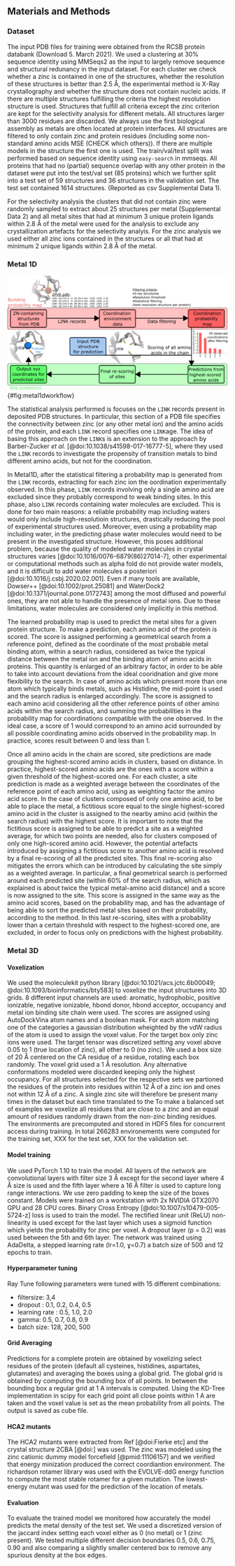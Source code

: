 ## Materials and Methods

### Dataset
The input PDB files for training were obtained from the RCSB protein databank (Download 5. March 2021). We used a clustering at 30% sequence identity using MMSeqs2 as the input to largely remove sequence and structural redunancy in the input dataset. 
For each cluster we check whether a zinc is contained in one of the structures, whether the resolution of these structures is better than 2.5 Å, the experimental method is X-Ray crystallography and whether the structure does not contain nucleic acids. If there are multiple structures fulfilling the criteria the highest resolution structure is used. Structures that fulfill all criteria except the zinc criterion are kept for the selectivity analysis for different metals. 
All structures larger than 3000 residues are discarded. We always use the first biological assembly as metals are often located at protein interfaces. All structures are filtered to only contain zinc and protein residues (including some non-standard amino acids MSE (CHECK which others)). If there are multiple models in the structure the first one is used. 
The train/val/test split was performed based on sequence identity using `easy-search` in mmseqs. All proteins that had no (partial) sequence overlap with any other protein in the dataset were put into the test/val set (85 proteins) which we further split into a test set of 59 structures and 36 structures in the validation set. The test set contained 1614 structures. (Reported as csv Supplemental Data 1).

For the selectivity analysis the clusters that did not contain zinc were randomly sampled to extract about 25 structures per metal (Supplemental Data 2) and all metal sites that had at minimum 3 unique protein ligands within 2.8 Å of the metal were used for the analysis to exclude any crystallization artefacts for the selectivity analyis. For the zinc analysis we used either all zinc ions contained in the structures or all that had at minimum 2 unique ligands within 2.8 Å of the metal. 

### Metal 1D

![Workflow of Metal1D](images/metal1D_scheme_large.png){#fig:metal1dworkflow}

The statistical analysis performed is focuses on the `LINK` records present in deposited PDB structures. In particular, this section of a PDB file specifies the connectivity between zinc (or any other metal ion) and the amino acids of the protein, and each `LINK` record specifies one `LINK`age. The idea of basing this approach on the `LINK`s is an extension to the approach by Barber-Zucker *et al.* [@doi:10.1038/s41598-017-16777-5], where they used the `LINK` records to investigate the propensity of transition metals to bind different amino acids, but not for the coordination.

In Metal1D, after the statistical filtering a probability map is generated from the `LINK` records, extracting for each zinc ion the oordination experimentally observed. In this phase, `LINK` records involving only a single amino acid are excluded since they probably correspond to weak binding sites. In this phase, also `LINK` records containing water molecules are excluded. This is done for two main reasons: a reliable probability map including waters would only include high-resolutioin structures, drastically reducing the pool of experimental structures used. Moreover, even using a probability map including water, in the predicting phase water molecules would need to be present in the investigated structure. However, this poses additional problem, because the quality of modeled water molecules in crystal structures varies [@doi:10.1016/0076-6879(86)27014-7]<!-- paper from 1986, we can also look for something more recent -->, other experimental or computational methods such as alpha fold do not provide water models, and it is difficult to add water molecules a posteriori [@doi:10.1016/j.csbj.2020.02.001]<!-- this is more a review on available softwares for waters, not sure this is what you had in mind-->. Even if many tools are available, Dowser++ [@doi:10.1002/prot.25081] and WaterDock2 [@doi:10.1371/journal.pone.0172743] among the most diffused and powerful ones, they are not able to handle the presence of metal ions. Due to these limitations, water molecules are considered only implicitly in this method.


The learned probability map is used to predict the metal sites for a given protein structure. To make a prediction, each amino acid of the protein is scored. The score is assigned performing a geometrical search from a reference point, defined as the coordinate of the most probable metal binding atom, within a search radius, considered as twice the typical distance between the metal ion and the binding atom of amino acids in proteins. This quantity is enlarged of an arbitrary factor, in order to be able to take into account deviations from the ideal cooridnation and give more flexibility to the search. In case of amino acids which present more than one atom which typically binds metals, such as Histidine, the mid-point is used and the search radius is enlarged accordingly. 
The score is assigned to each amino acid considering all the other reference points of other amino acids within the search radius, and summing the probabilities in the probability map for coordinations compatible with the one observed. In the ideal case, a score of 1 would correspond to an amino acid surrounded by all possible coordinating amino acids observed in the probability map. In practice, scores result between 0 and less than 1.

Once all amino acids in the chain are scored, site predictions are made grouping the highest-scored amino acids in clusters, based on distance. In practice, highest-scored amino acids are the ones with a score within a given threshold of the highest-scored one. For each cluster, a site prediction is made as a weighted average between the coordinates of the reference point of each amino acid, using as weighting factor the amino acid score. In the case of clusters composed of only one amino acid, to be able to place the metal, a fictitious score equal to the single highest-scored amino acid in the cluster is assigned to the nearby amino acid  (within the search radius) with the highest score. <!-- Did you try using some kind of bond vector ? I imagine this approach will have difficulty differntiating Ne Nd in histidines-->
 It is important to note that the fictitious score is assigned to be able to predict a site as a weighted average, for which two points are needed, also for clusters composed of only one high-scored amino acid. However, the potential artefacts introduced by assigning a fictitious score to another amino acid is resolved by a final re-scoring of all the predicted sites.
This final re-scoring also mitigates the errors which can be introduced by calculating the site simply as a weighted average. In particular, a final geometrical search is performed around each predicted site (within 60% of the search radius, which as explained is about twice the typical metal-amino acid distance) and a score is now assigned to the site. This score is assigned in the same way as the amino acid scores, based on the probability map, and has the advantage of being able to sort the predicted metal sites based on their probability, according to the method. In this last re-scoring, sites with a probability lower than a certain threshold with respect to the highest-scored one, are excluded, in order to focus only on predictions with the highest probability. 

### Metal 3D

#### Voxelization
We used the moleculekit python library [@doi:10.1021/acs.jctc.6b00049; @doi:10.1093/bioinformatics/bty583] to voxelize the input structures into 3D grids. 8 different input channels are used: aromatic, hydrophobic, positive ionizable, negative ionizable, hbond donor, hbond acceptor, occupancy and metal ion binding site chain were used. The scores are assigned using AutoDockVina atom names and a boolean mask. For each atom matching one of the categories a gaussian distribution wheighted by the vdW radius of the atom is used to assign the voxel value. For the target box only zinc ions were used. The target tensor was discretized setting any voxel above 0.05 to 1 (true location of zinc), all other to 0 (no zinc).  We used a box size of 20 Å centered on the CA residue of a residue, rotating each box randomly. The voxel grid used a 1 Å resolution. Any alternative conformations modeled were discarded keeping only the highest occupancy. 
For all structures selected for the respective sets we partioned the residues of the protein into residues within 12 Å of a zinc ion and ones not within 12 Å of a zinc. A single zinc site will therefore be present many times in the dataset but each time translated to the  To make a balanced set of examples we voxelize all residues that are close to a zinc and an equal amount of residues randomly drawn from the non-zinc binding residues. 
The environments are precomputed and stored in HDF5 files for concurrent access during training. In total 266283 environements were computed for the training set, XXX for the test set, XXX for the validation set. 

#### Model training
We used PyTorch 1.10 to train the model. All layers of the network are convolutional layers with filter size 3 Å except for the second layer where 4 Å size is used and the fifth layer where a 16 Å filter is used to capture long range interactions. We use zero padding to keep the size of the boxes constant. Models were trained on a workstation with 2x NVIDIA GTX2070 GPU and 28 CPU cores. 
Binary Cross Entropy [@doi:10.1007/s10479-005-5724-z] loss is used to train the model. The rectified linear unit (ReLU) non-linearity  is used except for the last layer which uses a sigmoid function which yields the probability for zinc per voxel.
A dropout layer (p = 0.2) was used between the 5th and 6th layer. 
The network was trained using AdaDelta, a stepped learning rate (lr=1.0, ɣ=0.7) a batch size of 500 and 12 epochs to train.

#### Hyperparameter tuning
Ray Tune following parameters were tuned with 15 different combinations:

- filtersize: 3,4
- dropout : 0.1, 0.2, 0.4, 0.5
- learning rate : 0.5, 1.0, 2.0
- gamma: 0.5, 0.7, 0.8, 0.9
- batch size: 128, 200, 500


#### Grid Averaging <!-- I changed it to a subsubsub section (####), before it was just # but I think it was not meant -->

Predictions for a complete protein are obtained by voxelizing select residues of the protein (default all cysteines, histidines, aspartates, glutamates) and averaging the boxes using a global grid. The global grid is obtained by computing the bounding box of all points. In between the bounding box a regular grid at 1 A intervals is computed. Using the KD-Tree implementation in scipy for each grid point all close points within 1 A are taken and the voxel value is set as the mean probability from all points. The output is saved as cube file. 

#### HCA2 mutants 
The HCA2 mutants were extracted from Ref [@doi:Fierke etc] and the crystal structure 2CBA [@doi:] was used. The zinc was modeled using the zinc cationic dummy model forcefield [@pmid:11106157] and we verified that energy minization produced the correct coordiantion environment. The richardson rotamer library was used with the EVOLVE-ddG energy function to compute the most stable rotamer for a given mutation. The lowest-energy mutant was used for the prediction of the location of metals.

#### Evaluation 

To evaluate the trained model we monitored how accurately the model predicts the metal density of the test set. We used a discretized version of the jaccard index setting each voxel either as 0 (no metal) or  1 (zinc present). We tested multiple different decision boundaries 0.5, 0.6, 0.75, 0.90 and also comparing a slightly smaller centered box to remove any spurious density at the box edges. 